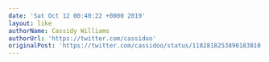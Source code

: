```yaml
---
date: 'Sat Oct 12 00:40:22 +0000 2019'
layout: like
authorName: Cassidy Williams
authorUrl: 'https://twitter.com/cassidoo'
originalPost: 'https://twitter.com/cassidoo/status/1182818253896183810'
---
```

